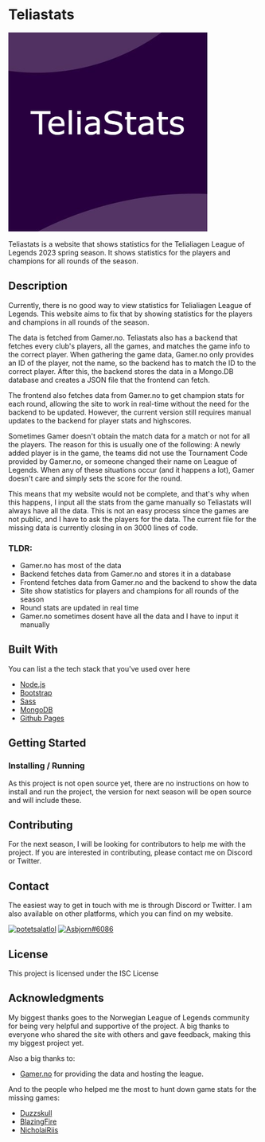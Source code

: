 # Teliastats

![image](./teliaStats.png)

Teliastats is a website that shows statistics for the Telialiagen League of Legends 2023 spring season. It shows statistics for the players and champions for all rounds of the season.

## Description

Currently, there is no good way to view statistics for Telialiagen League of Legends. This website aims to fix that by showing statistics for the players and champions in all rounds of the season.
 
The data is fetched from Gamer.no. Teliastats also has a backend that fetches every club's players, all the games, and matches the game info to the correct player. When gathering the game data, Gamer.no only provides an ID of the player, not the name, so the backend has to match the ID to the correct player. After this, the backend stores the data in a Mongo.DB database and creates a JSON file that the frontend can fetch.

The frontend also fetches data from Gamer.no to get champion stats for each round, allowing the site to work in real-time without the need for the backend to be updated. However, the current version still requires manual updates to the backend for player stats and highscores.

Sometimes Gamer doesn't obtain the match data for a match or not for all the players. The reason for this is usually one of the following: A newly added player is in the game, the teams did not use the Tournament Code provided by Gamer.no, or someone changed their name on League of Legends. When any of these situations occur (and it happens a lot), Gamer doesn't care and simply sets the score for the round.

This means that my website would not be complete, and that's why when this happens, I input all the stats from the game manually so Teliastats will always have all the data. This is not an easy process since the games are not public, and I have to ask the players for the data. The current file for the missing data is currently closing in on 3000 lines of code.





### TLDR:
- Gamer.no has most of the data
- Backend fetches data from Gamer.no and stores it in a database
- Frontend fetches data from Gamer.no and the backend to show the data
- Site show statistics for players and champions for all rounds of the season
- Round stats are updated in real time
- Gamer.no sometimes dosent have all the data and I have to input it manually



## Built With

You can list a the tech stack that you've used over here

- [Node.js](https://nodejs.org/en/)
- [Bootstrap](https://getbootstrap.com)
- [Sass](https://sass-lang.com/)
- [MongoDB](https://www.mongodb.com/)
- [Github Pages](https://pages.github.com)


## Getting Started

### Installing / Running

As this project is not open source yet, there are no instructions on how to install and run the project, the version for next season will be open source and will include these.


## Contributing

For the next season, I will be looking for contributors to help me with the project. If you are interested in contributing, please contact me on Discord or Twitter.

## Contact

The easiest way to get in touch with me is through Discord or Twitter. I am also available on other platforms, which you can find on my website.


<a href="https://twitter.com/potetsalatlol" target="blank"><img src="https://raw.githubusercontent.com/rahuldkjain/github-profile-readme-generator/master/src/images/icons/Social/twitter.svg" alt="potetsalatlol" height="40" width="40" /></a>
<a href="https://discord.com/users/183978195551387649" target="blank"><img src="https://raw.githubusercontent.com/rahuldkjain/github-profile-readme-generator/master/src/images/icons/Social/discord.svg" alt="Asbjorn#6086" height="40" width="40" /></a>

## License

This project is licensed under the ISC License  


## Acknowledgments

My biggest thanks goes to the Norwegian League of Legends community for being very helpful and supportive of the project. A big thanks to everyone who shared the site with others and gave feedback, making this my biggest project yet.


Also a big thanks to:
- [Gamer.no](https://www.gamer.no/) for providing the data and hosting the league.

And to the people who helped me the most to hunt down game stats for the missing games:
- [Duzzskull](https://twitter.com/duzzskull)
- [BlazingFire](https://twitter.com/blazingfire_lol)
- [NicholaiRiis](https://twitter.com/nicholairiis)

